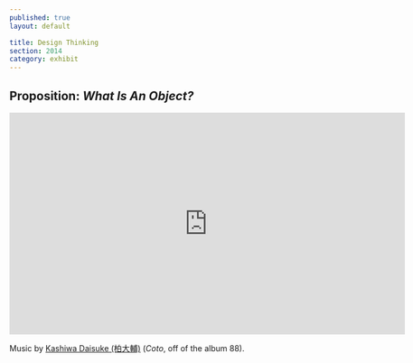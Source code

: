 ```yaml
---
published: true
layout: default

title: Design Thinking
section: 2014
category: exhibit
---
```


## Proposition: _What Is An Object?_

<iframe src="https://player.vimeo.com/video/96458017?color=ffffff&portrait=0" width="700" height="393" frameborder="0" webkitallowfullscreen mozallowfullscreen allowfullscreen></iframe>

Music by <a href="http://kashiwadaisuke.com/">Kashiwa Daisuke (柏大輔)</a> (_Coto_, off of the album 88).

